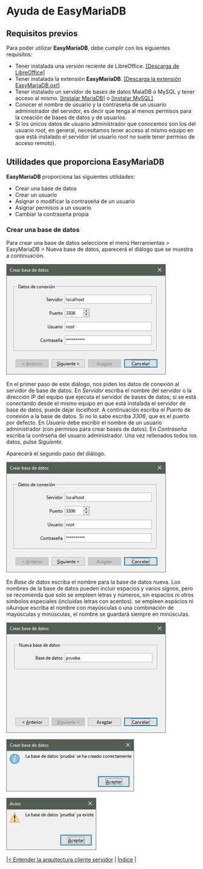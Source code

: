 # Ayuda de EasyMariaDB

## Requisitos previos

Para poder utilizar **EasyMariaDB**, debe cumplir con los siguientes requisitos:

- Tener instalada una versión reciente de LibreOffice. [[Descarga de LibreOffice]](https://es.libreoffice.org/descarga/libreoffice/)
- Tener instalada la extensión **EasyMariaDB**. [[Descarga la extensión EasyMariaDB.oxt]](https://github.com/jucasaca/Extension/releases)
- Tener instalado un servidor de bases de datos MaiaDB o MySQL y tener acceso al mismo. [[Instalar MariaDB]](InstalarMariaDB.md) o [[Instalar MySQL]](InstalarMySQL.md)
- Conocer el nombre de usuario y la contraseña de un usuario administrador del servidor, es decir que tenga al menos permisos para la creación de bases de datos y de usuarios.
- Si los únicos datos de usuario administrador que conocemos son los del usuario *root*, en general, necesitamos tener acceso al mismo equipo en que está instalado el servidor (el usuario *root* no suele tener permiso de acceso remoto).

## Utilidades que proporciona EasyMariaDB

**EasyMariaDB** proporciona las siguientes utilidades:

- Crear una base de datos
- Crear un usuario
- Asignar o modificar la contraseña de un usuario
- Asignar permisos a un usuario
- Cambiar la contraseña propia

### Crear una base de datos

Para crear una base de datos seleccione el menú Herramientas > EasyMariaDB > Nueva base de datos, aparecerá el diálogo que se muestra a continuación.

![Jekyll](/img/database1.png)

En el primer paso de este diálogo, nos piden los datos de conexión al servidor de base de datos. En *Servidor* escriba el nombre del servidor o la dirección IP del equipo que ejecuta el servidor de bases de datos; si se está conectando desde el mismo equipo en que está instalada el servidor de base de datos, puede dejar *localhost*. A continuación escriba el *Puerto* de conexión a la base de datos. Si no lo sabe escriba *3306*, que es el puerto por defecto. En *Usuario* debe escribir el nombre de un usuario administrador (con permisos para crear bases de datos). En *Contraseña* escriba la contrseña del usuario administrador. Una vez rellenados todos los datos, pulse *Siguiente*.

Aparecerá el segundo paso del diálogo.

![Jekyll](/img/database1.png)

En *Base de datos* escriba el nombre para la base de datos nueva. Los nombres de la base de datos pueden incluir espacios y varios signos, pero se recomienda que solo se empleen letras y números, sin espacios ni otros símbolos especiales (incluidas letras con acentos). se empleen espácios ni oAunque escriba el nombre con mayúsculas o una combinación de mayúsculas y minúsculas, el nombre se guardará siempre en minúsculas.


![Jekyll](/img/database2.png)

![Jekyll](/img/database3.png)

![Jekyll](/img/database4.png)

|[< Entender la arquitectura cliente servidor](clienteservidor.md) | [Índice](index.md#índice) |
